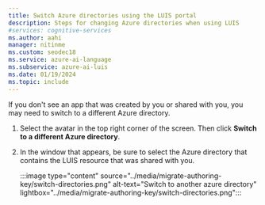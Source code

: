 ```yaml
---
title: Switch Azure directories using the LUIS portal
description: Steps for changing Azure directories when using LUIS
#services: cognitive-services
ms.author: aahi
manager: nitinme
ms.custom: seodec18
ms.service: azure-ai-language
ms.subservice: azure-ai-luis
ms.date: 01/19/2024
ms.topic: include
---
```


If you don't see an app that was created by you or shared with you, you may need to switch to a different Azure directory.

1. Select the avatar in the top right corner of the screen. Then click **Switch to a different Azure directory**. 
2. In the window that appears, be sure to select the Azure directory that contains the LUIS resource that was shared with you. 

    :::image type="content" source="../media/migrate-authoring-key/switch-directories.png" alt-text="Switch to another azure directory" lightbox="../media/migrate-authoring-key/switch-directories.png":::
